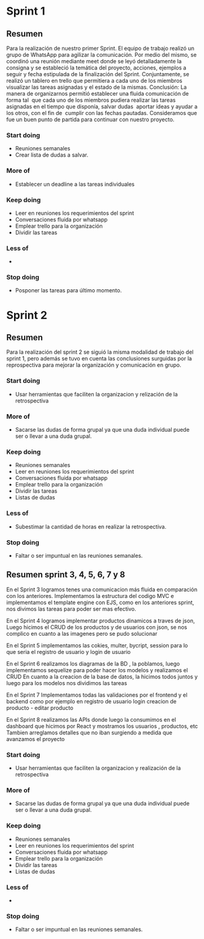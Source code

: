 # Sprint 1
## Resumen
Para la realización de nuestro primer Sprint. El equipo de trabajo realizó un grupo de WhatsApp para agilizar la comunicación. Por medio del mismo, se coordinó una reunión mediante meet donde se leyó detalladamente la consigna y se estableció la temática del proyecto, acciones, ejemplos a seguir y fecha estipulada de la finalización del Sprint.
Conjuntamente, se realizó un tablero en trello que permitiera a cada uno de los miembros visualizar las tareas asignadas y el estado de la mismas.
Conclusión: La manera de organizarnos permitió establecer una fluida comunicación de forma tal  que cada uno de los miembros pudiera realizar las tareas asignadas en el tiempo que disponía, salvar dudas  aportar ideas y ayudar a los otros, con el fin de  cumplir con las fechas pautadas. Consideramos que fue un buen punto de partida para continuar con nuestro proyecto.

### Start doing
- Reuniones semanales
- Crear lista de dudas a salvar.
 
### More of
- Establecer un deadline  a las tareas individuales
 
### Keep doing
- Leer en reuniones los requerimientos del sprint
- Conversaciones fluida por whatsapp
- Emplear trello para la organización
- Dividir las tareas

### Less of
- 

### Stop doing
- Posponer las tareas para último momento. 

# Sprint 2
## Resumen
Para la realización del sprint 2 se siguió la misma modalidad de trabajo del sprint 1, pero además se tuvo en cuenta las conclusiones surguidas por la reprospectiva para mejorar la organización y comunicación en grupo.
### Start doing
- Usar herramientas que faciliten la organizacion y relización de la retrospectiva
 
### More of
- Sacarse las dudas de forma grupal ya que una duda individual puede ser o llevar a una duda grupal.
 
### Keep doing
- Reuniones semanales
- Leer en reuniones los requerimientos del sprint
- Conversaciones fluida por whatsapp
- Emplear trello para la organización
- Dividir las tareas
- Listas de dudas

### Less of
- Subestimar la cantidad de horas en realizar la retrospectiva.

### Stop doing
- Faltar o ser impuntual en las reuniones semanales.



## Resumen  sprint 3, 4, 5, 6, 7 y 8 
En el Sprint 3 logramos tenes una comunicacion más fluida en comparación con los anteriores. 
Implementamos la estructura del codigo MVC e implementamos el template engine con EJS, como en los anteriores sprint, nos divimos las tareas para poder ser mas efectivo.

En el Sprint 4 logramos implementar productos dinamicos a traves de json, 
Luego hicimos el CRUD de los productos y de usuarios con json, se nos complico en cuanto a las imagenes pero se pudo solucionar

En el Sprint 5 implementamos las cokies, multer, bycript, session  para lo que seria el registro de usuario y login de usuario

En el Sprint 6 realizamos los diagramas de la BD , la poblamos, luego implementamos sequelize para poder hacer los modelos y realizamos el CRUD
En cuanto a la creacion de la base de datos, la hicimos todos juntos y luego para los modelos nos dividimos las tareas

En el Sprint 7 Implementamos todas las validaciones por el frontend y el backend como por ejemplo en registro de usuario login creacion de producto - editar producto

En el Sprint 8 realizamos las APIs donde luego la consumimos en el dashboard que hicimos por React y mostramos los usuarios , productos, etc
Tambien arreglamos detalles que no iban surgiendo a medida que avanzamos el proyecto 
### Start doing
- Usar herramientas que faciliten la organizacion y realización de la retrospectiva
 
### More of
- Sacarse las dudas de forma grupal ya que una duda individual puede ser o llevar a una duda grupal.
 
### Keep doing
- Reuniones semanales
- Leer en reuniones los requerimientos del sprint
- Conversaciones fluida por whatsapp
- Emplear trello para la organización
- Dividir las tareas
- Listas de dudas
### Less of
- 

### Stop doing
- Faltar o ser impuntual en las reuniones semanales.
